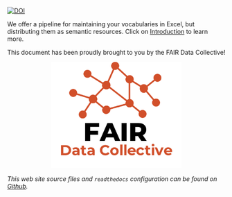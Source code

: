 [![DOI](https://zenodo.org/badge/310693131.svg)](https://zenodo.org/badge/latestdoi/310693131)

We offer a pipeline for maintaining your vocabularies in Excel, but distributing them as semantic resources.
Click on [Introduction](Introduction) to learn more.

This document has been proudly brought to you by the FAIR Data Collective!

<p align="center"><img src="./assets/img/FDC_logo.png" width="60%"></p>

*This web site source files and `readthedocs` configuration can be found on [Github](https://github.com/fair-data-collective/excel2rdf-site).*

